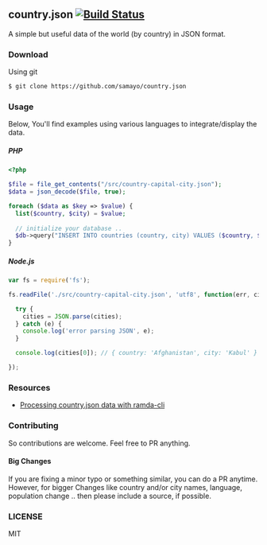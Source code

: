 ## country.json  [![Build Status](https://api.travis-ci.org/samayo/country.json.svg)](https://travis-ci.org/samayo/country.json)

A simple but useful data of the world (by country) in JSON format.

### Download
Using git

```bash
$ git clone https://github.com/samayo/country.json
```

### Usage
Below, You'll find examples using various languages to integrate/display the data. 

##### PHP 
```php
<?php 

$file = file_get_contents("/src/country-capital-city.json");
$data = json_decode($file, true); 

foreach ($data as $key => $value) {
  list($country, $city) = $value;
  
  // initialize your database .. 
  $db->query("INSERT INTO countries (country, city) VALUES ($country, $city)"); 
} 
```

##### Node.js
```javascript
var fs = require('fs');

fs.readFile('./src/country-capital-city.json', 'utf8', function(err, cities) {

  try {
    cities = JSON.parse(cities);
  } catch (e) {
    console.log('error parsing JSON', e);
  }

  console.log(cities[0]); // { country: 'Afghanistan', city: 'Kabul' }

});
```

### Resources

- [Processing country.json data with ramda-cli](https://github.com/raine/ramda-cli/wiki/Cookbook#playing-around-with-countryjson-data)

### Contributing
So contributions are welcome. Feel free to PR anything. 

#### Big Changes
If you are fixing a minor typo or something similar, you can do a PR anytime. However, for bigger Changes like country and/or city names, language, population change .. then please include a source, if possible. 

### LICENSE
MIT
